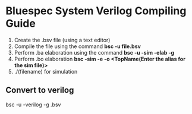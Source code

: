 # Bluespec System Verilog Compiling Guide
1. Create the .bsv file (using a text editor)
2. Compile the file using the command **bsc -u file.bsv**
3. Perform .ba elaboration using the command **bsc -u -sim -elab -g <TopModule> <FileName>**
4. Perform .bo elaboration  **bsc -sim -e <TopModule> -o <TopName(Enter the alias for the sim file)>**
5. ./(filename) for simulation

## Convert to verilog 
bsc -u -verilog -g <TOPModule> <FileName>.bsv
